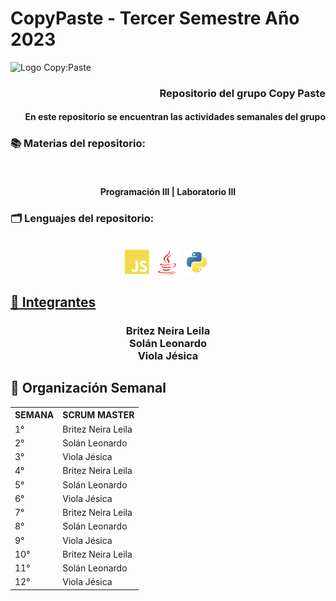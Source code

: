 # CopyPaste - Tercer Semestre Año 2023

![Logo Copy:Paste](https://user-images.githubusercontent.com/103675851/232830051-f665dac5-7813-4c63-8612-a451b562bdf7.jpg)

<div id="header" align="end">
		<h3 align="end">Repositorio del grupo Copy Paste</h3>
		<h4 align="end">En este repositorio se encuentran las actividades semanales del grupo</h4>
</div>

<div >
	<h3> 📚 Materias del repositorio: </h3>
  <br>
  <h4 align="center" >Programación III | Laboratorio III </h4>
  <h3> 🗂 Lenguajes del repositorio:</h3>
	<br>
  <div align="center">
	<img src="https://github.com/devicons/devicon/blob/master/icons/javascript/javascript-plain.svg" title="JavaScrip" alt="JS" width="40" height="40">&nbsp;
	<img src="https://github.com/devicons/devicon/blob/master/icons/java/java-plain.svg" title="Java" alt="JAVA" width="40" height="40">&nbsp;
	<img src="https://github.com/devicons/devicon/blob/master/icons/python/python-original.svg" title="Python" alt="PYTHON" width="40" height="40">&nbsp;
  <br>
  </div>
</div>
<h2><srong><u> 👤 Integrantes</u></srong></h2>
<div align="center">	
<h3>	  
  Britez Neira Leila
  <br>
  Solán Leonardo
  <br>
  Viola Jésica
	
 </div>
 
<h2> 📆 Organización Semanal </h2>
 
<table align="center">
	<tr>
		<th>SEMANA</th>
		<th>SCRUM MASTER</th>
	</tr>
	<tr>
		<td>1°</td>
		<td>Britez Neira Leila</td>
	</tr>
	<tr>
		<td>2°</td>
		<td>Solán Leonardo</td>
	</tr>
	<tr>
		<td>3°</td>
		<td>Viola Jésica</td>
	</tr>
	<tr>
		<td>4°</td>
		<td>Britez Neira Leila</td>
	</tr>
	<tr>
		<td>5°</td>
		<td>Solán Leonardo</td>
	</tr>
	<tr>
		<td>6°</td>
		<td>Viola Jésica</td>
	</tr>
		<tr>
		<td>7°</td>
		<td>Britez Neira Leila</td>
	</tr>
	<tr>
		<td>8°</td>
		<td>Solán Leonardo</td>
	</tr>
	<tr>
		<td>9°</td>
		<td>Viola Jésica</td>
	</tr>
  	<tr>
		<td>10°</td>
		<td>Britez Neira Leila</td>
	</tr>
	<tr>
		<td>11°</td>
		<td>Solán Leonardo</td>
	</tr>
	<tr>
		<td>12°</td>
		<td>Viola Jésica</td>
	</tr>
</table>

